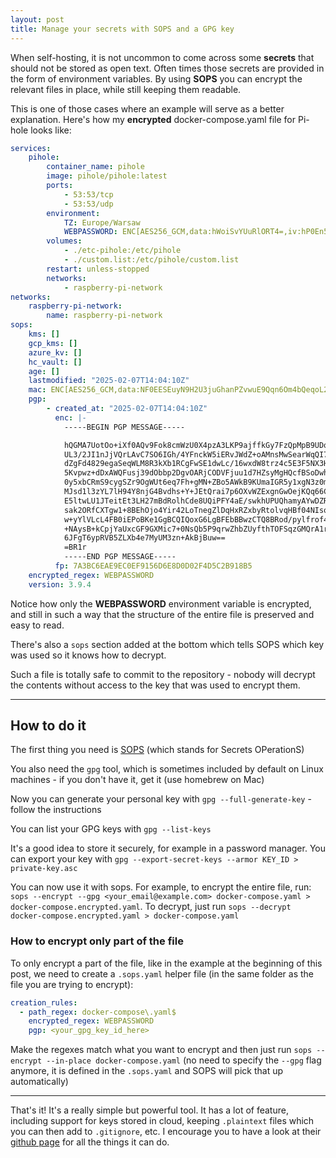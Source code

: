 ```yaml
---
layout: post
title: Manage your secrets with SOPS and a GPG key
---
```


When self-hosting, it is not uncommon to come across some **secrets** that should not be stored as open text. Often times those secrets are provided in the form of environment variables. By using **SOPS** you can encrypt the relevant files in place, while still keeping them readable.

This is one of those cases where an example will serve as a better explanation. Here's how my **encrypted** docker-compose.yaml file for Pi-hole looks like:

```yaml
services:
    pihole:
        container_name: pihole
        image: pihole/pihole:latest
        ports:
            - 53:53/tcp
            - 53:53/udp
        environment:
            TZ: Europe/Warsaw
            WEBPASSWORD: ENC[AES256_GCM,data:hWoiSvYUuRlORT4=,iv:hP0En50hnms/k1fxR5NJjDejCstoyHLgrfRRdUnNzLc=,tag:MVvKNYC68cta4ci+7cWZaw==,type:str]
        volumes:
            - ./etc-pihole:/etc/pihole
            - ./custom.list:/etc/pihole/custom.list
        restart: unless-stopped
        networks:
            - raspberry-pi-network
networks:
    raspberry-pi-network:
        name: raspberry-pi-network
sops:
    kms: []
    gcp_kms: []
    azure_kv: []
    hc_vault: []
    age: []
    lastmodified: "2025-02-07T14:04:10Z"
    mac: ENC[AES256_GCM,data:NF0EESEuyN9H2U3juGhanPZvwuE9Qqn6Om4bQeqoL2qZnfgW+MFP6bflJIa2bDWpr9rozdntJDJhDFlYjOypvX5VXAaE7awRohzkCjXQTbkpLdQv9PYrmS312dCaekOkI07ZW0rTIu18rrU2BBleBRtSz3cZxvpUYo7Sfe0b8LM=,iv:vG0th/j7p9PXJYLLBjrbdmKU380XQBvNbzDPapHw8/8=,tag:mEvtx2D0qYzY2jdgUg4s9w==,type:str]
    pgp:
        - created_at: "2025-02-07T14:04:10Z"
          enc: |-
            -----BEGIN PGP MESSAGE-----

            hQGMA7UotOo+iXf0AQv9Fok8cmWzU0X4pzA3LKP9ajffkGy7FzQpMpB9UDqm6Fis
            UL3/2JI1nJjVQrLAvC7SO6IGh/4YFnckW5iERvJWdZ+oAMnsMwSearWqQI7jxa3l
            dZgFd4829egaSeqWLM8R3kXb1RCgFwSE1dwLc/16wxdW8trz4c5E3F5NX3HGdZwV
            5Kvpwz+dDxAWQFusj39dObbp2DgvOARjCODVFjuu1d7HZsyMgHQcfBSoDwhX0ZU/
            0y5xbCRmS9cygSZr9OgWUt6eq7Fh+gMN+ZBo5AWkB9KUmaIGR5y1xgN3z0mgHglu
            MJsd1l3zYL7lH94Y8njG4Bvdhs+Y+JEtQrai7p6OXvWZExgnGwOejKQq66CYY0b2
            E5ltwLU1JTeitEt3LH27mBdRolhCde8UQiPFY4aE/swkhUPUQhamyAYwDZRLqZ3p
            sak2ORfCXTgw1+8BEhOjo4Yir42LoTnegZlDqHxRZxbyRtolvqHBf04NIsoVF8qu
            w+yYlVLcL4FB0iEPoBKe1GgBCQIQoxG6LgBFEbBBwzCTQ8BRod/pylfrof4gnVrc
            +NAysB+kCpjYaUxcGF9GXMic7+0NsQb5P9qrwZhbZUyfthTOFSqzGMQrA1r26ech
            6JFgT6ypRVB5ZLXb4e7MyUM3zn+AkBjBuw==
            =BR1r
            -----END PGP MESSAGE-----
          fp: 7A3BC6EAE9EC0EF9156D6E8D0D02F4D5C2B918B5
    encrypted_regex: WEBPASSWORD
    version: 3.9.4
```

Notice how only the **WEBPASSWORD** environment variable is encrypted, and still in such a way that the structure of the entire file is preserved and easy to read.

There's also a `sops` section added at the bottom which tells SOPS which key was used so it knows how to decrypt.

Such a file is totally safe to commit to the repository - nobody will decrypt the contents without access to the key that was used to encrypt them.

---

## How to do it

The first thing you need is [SOPS](https://getsops.io/) (which stands for Secrets OPerationS)

You also need the `gpg` tool, which is sometimes included by default on Linux machines - if you don't have it, get it (use homebrew on Mac)

Now you can generate your personal key with `gpg --full-generate-key` - follow the instructions

You can list your GPG keys with `gpg --list-keys`

It's a good idea to store it securely, for example in a password manager. You can export your key with `gpg --export-secret-keys --armor KEY_ID > private-key.asc`

You can now use it with sops. For example, to encrypt the entire file, run: `sops --encrypt --gpg <your_email@example.com> docker-compose.yaml > docker-compose.encrypted.yaml`. To decrypt, just run `sops --decrypt docker-compose.encrypted.yaml > docker-compose.yaml`

### How to encrypt only part of the file

To only encrypt a part of the file, like in the example at the beginning of this post, we need to create a `.sops.yaml` helper file (in the same folder as the file you are trying to encrypt):

```yaml
creation_rules:
  - path_regex: docker-compose\.yaml$
    encrypted_regex: WEBPASSWORD
    pgp: <your_gpg_key_id_here>
```

Make the regexes match what you want to encrypt and then just run `sops --encrypt --in-place docker-compose.yaml` (no need to specify the `--gpg` flag anymore, it is defined in the `.sops.yaml` and SOPS will pick that up automatically)

---

That's it! It's a really simple but powerful tool. It has a lot of feature, including support for keys stored in cloud, keeping `.plaintext` files which you can then add to `.gitignore`, etc. I encourage you to have a look at their [github page](https://github.com/getsops/sops/tree/main) for all the things it can do.